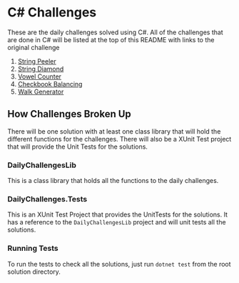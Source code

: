 # C# Challenges
These are the daily challenges solved using C#. All of the challenges that are done in C# will be listed at the top of this README with links to the original challenge

1. [String Peeler](https://dev.to/thepracticaldev/daily-challenge-1-string-peeler-4nep)
2. [String Diamond](https://dev.to/thepracticaldev/daily-challenge-2-string-diamond-21n2)
3. [Vowel Counter](https://dev.to/thepracticaldev/daily-challenge-3-vowel-counter-34ni)
4. [Checkbook Balancing](https://dev.to/thepracticaldev/daily-challenge-4-checkbook-balancing-hei)
5. [Walk Generator](https://dev.to/thepracticaldev/daily-challenge-5-ten-minute-walk-1188)

## How Challenges Broken Up
There will be one solution with at least one class library that will hold the different functions for the challenges. There will also be a XUnit Test project that will provide the Unit Tests for the solutions.

### DailyChallengesLib
This is a class library that holds all the functions to the daily challenges.

### DailyChallenges.Tests
This is an XUnit Test Project that provides the UnitTests for the solutions. It has a reference to the  `DailyChallengesLib`  project and will unit tests all the solutions.

### Running Tests
To run the tests to check all the solutions, just run `dotnet test` from the root solution directory.